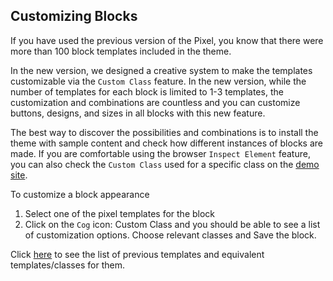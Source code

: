 ## Customizing Blocks

If you have used the previous version of the Pixel, you know that there were more than 100 block templates included in the theme.

In the new version, we designed a creative system to make the templates customizable via the `Custom Class` feature. In the new version, while the number of templates for each block is limited to 1-3 templates, the customization and combinations are countless and you can customize buttons, designs, and sizes in all blocks with this new feature. 

The best way to discover the possibilities and combinations is to install the theme with sample content and check how different instances of blocks are made. 
If you are comfortable using the browser `Inspect Element` feature, you can also check the `Custom Class` used for a specific class on the [demo site](http://pixel9.killerwhalesoft.com).

To customize a block appearance
1. Select one of the pixel templates for the block
2. Click on the `Cog` icon: Custom Class and you should be able to see a list of customization options. Choose relevant classes and Save the block.

Click [here](customizing-blocks-migration.md) to see the list of previous templates and equivalent templates/classes for them.